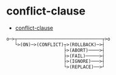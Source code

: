 # conflict-clause

- [conflict-clause](<https://www.sqlite.org/syntax/conflict-clause.html>)

```txt
o─>┬───────────────────────────────┬>o
   └>(ON)─>(CONFLICT)┬>(ROLLBACK)─>┤
                     ├>(ABORT)────>┤
                     ├>(FAIL)─────>┤
                     ├>(IGNORE)───>┤
                     └>(REPLACE)──>┘
```
